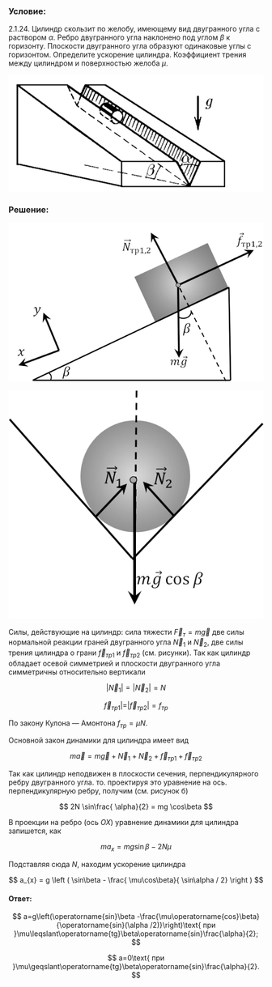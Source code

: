 ###  Условие:

$2.1.24.$ Цилиндр скользит по желобу, имеющему вид двугранного угла с раствором $\alpha$. Ребро двугранного угла наклонено под углом $\beta$ к горизонту. Плоскости двугранного угла образуют одинаковые углы с горизонтом. Определите ускорение цилиндра. Коэффициент трения между цилиндром и поверхностью желоба $\mu$.

![ К задаче 2.1.24 |585x268, 47%](../../img/2.1.24/statement.png)

###  Решение:

![ a) Вид сбоку |633x394, 47%](../../img/2.1.24/sol2.png)

![ б) Вид с торца |528x473, 47%](../../img/2.1.24/sol1.png)

Силы, действующие на цилиндр: сила тяжести $\vec{F}_{т} = m \vec{g}$ две силы нормальной реакции граней двугранного угла $\vec{N}_{1}$ и $\vec{N}_{2}$, две силы трения цилиндра о грани $\vec{f}_{тр1}$ и $\vec{f}_{тр2}$ (см. рисунки). Так как цилиндр обладает осевой симметрией и плоскости двугранного угла симметричны относительно вертикали

$$
| \vec{N}_{1} | = | \vec{N}_{2} | = N
$$

$$
\vec{f}_{тр1}| = | \vec{f}_{тр2} | = f_{тр}
$$

По закону Кулона — Амонтона $f_{тр} = \mu N$.

Основной закон динамики для цилиндра имеет вид

$$
m \vec{a} = m \vec{g} + \vec{N}_{1} + \vec{N}_{2} + \vec{f}_{тр1} + \vec{f}_{тр2}
$$

Так как цилиндр неподвижен в плоскости сечения, перпендикулярного ребру двугранного угла. то. проектируя это уравнение на ось. перпендикулярную ребру, получим (см. рисунок б)

$$
2N \sin\frac{ \alpha}{2} = mg \cos\beta
$$

В проекции на ребро (ось $ОХ$) уравнение динамики для цилиндра запишется, как

$$
ma_{x} = mg \sin\beta - 2N \mu
$$

Подставляя сюда $N$, находим ускорение цилиндра

$$
a_{x} = g \left ( \sin\beta - \frac{ \mu\cos\beta}{ \sin\alpha / 2} \right )
$$

#### Ответ:

$$
a=g\left(\operatorname{sin}\beta -\frac{\mu\operatorname{cos}\beta}{\operatorname{sin}(\alpha /2)}\right)\text{ при }\mu\leqslant\operatorname{tg}\beta\operatorname{sin}\frac{\alpha}{2};
$$

$$
a=0\text{ при }\mu\geqslant\operatorname{tg}\beta\operatorname{sin}\frac{\alpha}{2}.
$$